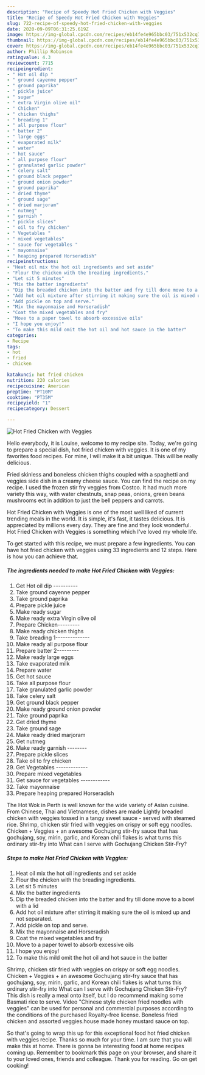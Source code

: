 ```yaml
---
description: "Recipe of Speedy Hot Fried Chicken with Veggies"
title: "Recipe of Speedy Hot Fried Chicken with Veggies"
slug: 722-recipe-of-speedy-hot-fried-chicken-with-veggies
date: 2020-09-09T06:31:25.619Z
image: https://img-global.cpcdn.com/recipes/eb14fe4e965bbc03/751x532cq70/hot-fried-chicken-with-veggies-recipe-main-photo.jpg
thumbnail: https://img-global.cpcdn.com/recipes/eb14fe4e965bbc03/751x532cq70/hot-fried-chicken-with-veggies-recipe-main-photo.jpg
cover: https://img-global.cpcdn.com/recipes/eb14fe4e965bbc03/751x532cq70/hot-fried-chicken-with-veggies-recipe-main-photo.jpg
author: Phillip Robinson
ratingvalue: 4.3
reviewcount: 7715
recipeingredient:
- " Hot oil dip "
- " ground cayenne pepper"
- " ground paprika"
- " pickle juice"
- " sugar"
- " extra Virgin olive oil"
- " Chicken"
- " chicken thighs"
- " breading 1"
- " all purpose flour"
- " batter 2"
- " large eggs"
- " evaporated milk"
- " water"
- " hot sauce"
- " all purpose flour"
- " granulated garlic powder"
- " celery salt"
- " ground black pepper"
- " ground onion powder"
- " ground paprika"
- " dried thyme"
- " ground sage"
- " dried marjoram"
- " nutmeg"
- " garnish "
- " pickle slices"
- " oil to fry chicken"
- " Vegetables "
- " mixed vegetables"
- " sauce for vegetables "
- " mayonnaise"
- " heaping prepared Horseradish"
recipeinstructions:
- "Heat oil mix the hot oil ingredients and set aside"
- "Flour the chicken with the breading ingredients."
- "Let sit 5 minutes"
- "Mix the batter ingredients"
- "Dip the breaded chicken into the batter and fry till done move to a bowl with a lid"
- "Add hot oil mixture after stirring it making sure the oil is mixed up and not separated."
- "Add pickle on top and serve."
- "Mix the mayonnaise and Horseradish"
- "Coat the mixed vegetables and fry"
- "Move to a paper towel to absorb excessive oils"
- "I hope you enjoy!"
- "To make this mild omit the hot oil and hot sauce in the batter"
categories:
- Recipe
tags:
- hot
- fried
- chicken

katakunci: hot fried chicken 
nutrition: 220 calories
recipecuisine: American
preptime: "PT10M"
cooktime: "PT35M"
recipeyield: "1"
recipecategory: Dessert

---
```



![Hot Fried Chicken with Veggies](https://img-global.cpcdn.com/recipes/eb14fe4e965bbc03/751x532cq70/hot-fried-chicken-with-veggies-recipe-main-photo.jpg)

Hello everybody, it is Louise, welcome to my recipe site. Today, we're going to prepare a special dish, hot fried chicken with veggies. It is one of my favorites food recipes. For mine, I will make it a bit unique. This will be really delicious.

Fried skinless and boneless chicken thighs coupled with a spaghetti and veggies side dish in a creamy cheese sauce. You can find the recipe on my recipe. I used the frozen stir fry veggies from Costco. It had much more variety this way, with water chestnuts, snap peas, onions, green beans mushrooms ect in addition to just the bell peppers and carrots.

Hot Fried Chicken with Veggies is one of the most well liked of current trending meals in the world. It is simple, it's fast, it tastes delicious. It is appreciated by millions every day. They are fine and they look wonderful. Hot Fried Chicken with Veggies is something which I've loved my whole life.


To get started with this recipe, we must prepare a few ingredients. You can have hot fried chicken with veggies using 33 ingredients and 12 steps. Here is how you can achieve that.

<!--inarticleads1-->

##### The ingredients needed to make Hot Fried Chicken with Veggies:

1. Get  Hot oil dip ----------
1. Take  ground cayenne pepper
1. Take  ground paprika
1. Prepare  pickle juice
1. Make ready  sugar
1. Make ready  extra Virgin olive oil
1. Prepare  Chicken---------
1. Make ready  chicken thighs
1. Take  breading 1--------------
1. Make ready  all purpose flour
1. Prepare  batter 2---------
1. Make ready  large eggs
1. Take  evaporated milk
1. Prepare  water
1. Get  hot sauce
1. Take  all purpose flour
1. Take  granulated garlic powder
1. Take  celery salt
1. Get  ground black pepper
1. Make ready  ground onion powder
1. Take  ground paprika
1. Get  dried thyme
1. Take  ground sage
1. Make ready  dried marjoram
1. Get  nutmeg
1. Make ready  garnish --------
1. Prepare  pickle slices
1. Take  oil to fry chicken
1. Get  Vegetables -------------
1. Prepare  mixed vegetables
1. Get  sauce for vegetables ------------
1. Take  mayonnaise
1. Prepare  heaping prepared Horseradish


The Hot Wok in Perth is well known for the wide variety of Asian cuisine. From Chinese, Thai and Vietnamese, dishes are made Lightly breaded chicken with veggies tossed in a tangy sweet sauce - served with steamed rice. Shrimp, chicken stir fried with veggies on crispy or soft egg noodles. Chicken + Veggies + an awesome Gochujang stir-fry sauce that has gochujang, soy, mirin, garlic, and Korean chili flakes is what turns this ordinary stir-fry into What can I serve with Gochujang Chicken Stir-Fry? 

<!--inarticleads2-->

##### Steps to make Hot Fried Chicken with Veggies:

1. Heat oil mix the hot oil ingredients and set aside
1. Flour the chicken with the breading ingredients.
1. Let sit 5 minutes
1. Mix the batter ingredients
1. Dip the breaded chicken into the batter and fry till done move to a bowl with a lid
1. Add hot oil mixture after stirring it making sure the oil is mixed up and not separated.
1. Add pickle on top and serve.
1. Mix the mayonnaise and Horseradish
1. Coat the mixed vegetables and fry
1. Move to a paper towel to absorb excessive oils
1. I hope you enjoy!
1. To make this mild omit the hot oil and hot sauce in the batter


Shrimp, chicken stir fried with veggies on crispy or soft egg noodles. Chicken + Veggies + an awesome Gochujang stir-fry sauce that has gochujang, soy, mirin, garlic, and Korean chili flakes is what turns this ordinary stir-fry into What can I serve with Gochujang Chicken Stir-Fry? This dish is really a meal onto itself, but I do recommend making some Basmati rice to serve. Video &#34;Chinese style chicken fried noodles with veggies&#34; can be used for personal and commercial purposes according to the conditions of the purchased Royalty-free license. Boneless fried chicken and assorted veggies.house made honey mustard sauce on top. 

So that's going to wrap this up for this exceptional food hot fried chicken with veggies recipe. Thanks so much for your time. I am sure that you will make this at home. There is gonna be interesting food at home recipes coming up. Remember to bookmark this page on your browser, and share it to your loved ones, friends and colleague. Thank you for reading. Go on get cooking!
